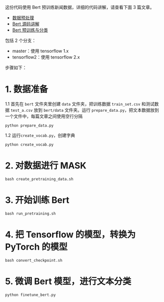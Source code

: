这份代码使用 Bert 预训练新闻数据，详细的代码讲解，请查看下面 3 篇文章。



- [数据预处理](https://zhuanlan.zhihu.com/p/219698336)
- [Bert 源码讲解](https://zhuanlan.zhihu.com/p/219710200)
- [Bert 预训练与分类](https://zhuanlan.zhihu.com/p/219718670)



包括 2 个分支：

- master：使用 tensorflow 1.x
- tensorflow2：使用 tensorflow 2.x



步骤如下：


# 1. 数据准备

1.1 首先在 `bert` 文件夹里创建 `data` 文件夹，把训练数据 `train_set.csv` 和测试数据  `test_a.csv` 放到 `bert/data` 文件夹。运行 `prepare_data.py`，把文本数据放到一个文件中，每篇文章之间使用空行分隔
```
python prepare_data.py
```

1.2 运行`create_vocab.py`，创建字典
```
python create_vocab.py
```

# 2. 对数据进行 MASK
```
bash create_pretraining_data.sh
```

# 3. 开始训练 Bert
```
bash run_pretraining.sh
```

# 4. 把 Tensorflow 的模型，转换为 PyTorch 的模型
```
bash convert_checkpoint.sh
```

# 5. 微调 Bert 模型，进行文本分类
```
python finetune_bert.py
```

